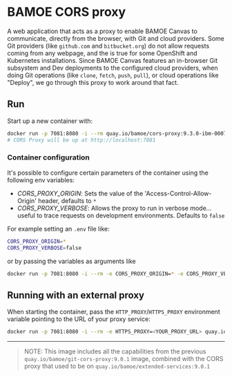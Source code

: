 # BAMOE CORS proxy

A web application that acts as a proxy to enable BAMOE Canvas to communicate, directly from the browser, with Git and cloud providers. Some Git providers (like `github.com` and `bitbucket.org`) do not allow requests coming from any webpage, and the is true for some OpenShift and Kubernetes installations. Since BAMOE Canvas features an in-browser Git subsystem and Dev deployments to the configured cloud providers, when doing Git operations (like `clone`, `fetch`, `push`, `pull`), or cloud operations like "Deploy", we go through this proxy to work around that fact.


## Run

Start up a new container with:

```bash
docker run -p 7081:8080 -i --rm quay.io/bamoe/cors-proxy:9.3.0-ibm-0007
# CORS Proxy will be up at http://localhost:7081
```



### Container configuration

It's possible to configure certain parameters of the container using the following env variables:

- _CORS_PROXY_ORIGIN_: Sets the value of the 'Access-Control-Allow-Origin' header, defaults to `*`
- _CORS_PROXY_VERBOSE_: Allows the proxy to run in verbose mode... useful to trace requests on development environments. Defaults to `false`

For example setting an `.env` file like:

```bash
CORS_PROXY_ORIGIN=*
CORS_PROXY_VERBOSE=false
```

or by passing the variables as arguments like

```bash
docker run -p 7081:8080 -i --rm -e CORS_PROXY_ORIGIN=* -e CORS_PROXY_VERBOSE=false quay.io/bamoe/cors-proxy:9.3.0-ibm-0007
```

## Running with an external proxy

When starting the container, pass the `HTTP_PROXY`/`HTTPS_PROXY` environment variable pointing to the URL of your proxy service:

```bash
docker run -p 7081:8080 -i --rm -e HTTPS_PROXY=<YOUR_PROXY_URL> quay.io/bamoe/cors-proxy:9.3.0-ibm-0007
```

---

> NOTE: This image includes all the capabilities from the previous `quay.io/bamoe/git-cors-proxy:9.0.1` image, combined with the CORS proxy that used to be on `quay.io/bamoe/extended-services:9.0.1`

